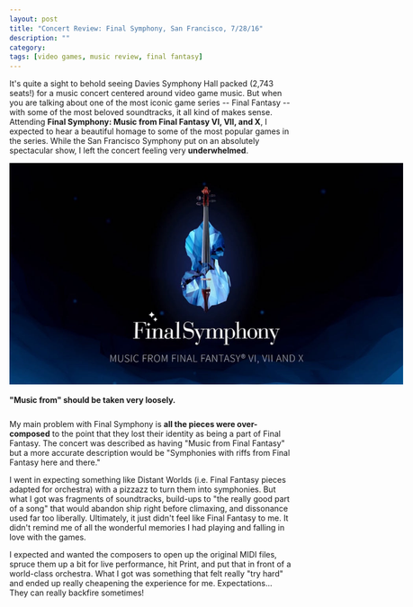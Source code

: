 ```yaml
---
layout: post
title: "Concert Review: Final Symphony, San Francisco, 7/28/16"
description: ""
category: 
tags: [video games, music review, final fantasy]
---
```


It's quite a sight to behold seeing Davies Symphony Hall packed (2,743 seats!) for a music concert centered around video game music. But when you are talking about one of the most iconic game series -- Final Fantasy -- with some of the most beloved soundtracks, it all kind of makes sense. Attending **Final Symphony: Music from Final Fantasy VI, VII, and X**, I expected to hear a beautiful homage to some of the most popular games in the series. While the San Francisco Symphony put on an absolutely spectacular show, I left the concert feeling very **underwhelmed**. 

<div>
	<img class="rounded-corners" style="max-width: 700px; border: 0px;" src="/assets/images/posts/2016-07-28/fs.jpg"/>
	<p class="caption-text" style="line-height: 1.5em; margin-bottom: 24px;"><strong>"Music from" should be taken very loosely.</strong></p>
</div>

My main problem with Final Symphony is **all the pieces were over-composed** to the point that they lost their identity as being a part of Final Fantasy. The concert was described as having "Music from Final Fantasy" but a more accurate description would be "Symphonies with riffs from Final Fantasy here and there."

I went in expecting something like Distant Worlds (i.e. Final Fantasy pieces adapted for orchestra) with a pizzazz to turn them into symphonies. But what I got was fragments of soundtracks, build-ups to "the really good part of a song" that would abandon ship right before climaxing, and dissonance used far too liberally. Ultimately, it just didn't feel like Final Fantasy to me. It didn't remind me of all the wonderful memories I had playing and falling in love with the games. 

I expected and wanted the composers to open up the original MIDI files, spruce them up a bit for live performance, hit Print, and put that in front of a world-class orchestra. What I got was something that felt really "try hard" and ended up really cheapening the experience for me. Expectations... They can really backfire sometimes!
